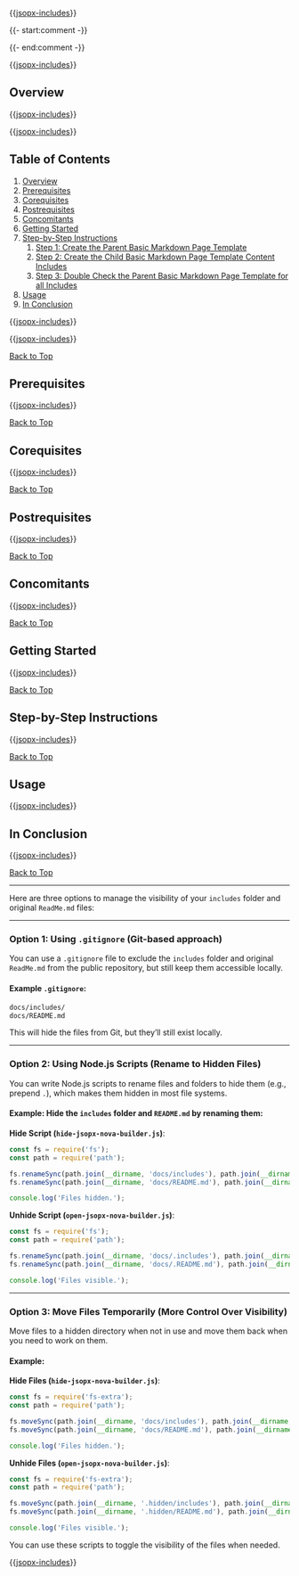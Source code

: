 ﻿
{{[jsopx-includes](AllGlobal/Master/Includes/Template/BasicMarkdownPage/Header.md)}}

{{- start:comment -}}
<!-- START JSOPX NOVA DOCX HEADER
group: 'Technologies'
subGroup: 'Asp.Net Core'
isDraft: true
isProductionReady: true
toc: true
END JSOPX NOVA DOCX HEADER -->
{{- end:comment -}}

{{[jsopx-includes](AllGlobal/Master/Includes/Common/Draft-Notice.md)}}

## Overview

{{[jsopx-includes](AllGlobal/Master/Includes/Template/BasicMarkdownPage/Overview.md)}}

{{[jsopx-includes](AllGlobal/Master/Includes/Common/Current-Phase.md)}}

## Table of Contents

1. [Overview](#overview)
2. [Prerequisites](#prerequisites)
3. [Corequisites](#corequisites)
4. [Postrequisites](#postrequisites)
5. [Concomitants](#concomitants)
6. [Getting Started](#getting-started)
7. [Step-by-Step Instructions](#step-by-step-instructions)
   1. [Step 1: Create the Parent Basic Markdown Page Template](#step-1-create-the-parent-basic-markdown-page-template)
   2. [Step 2: Create the Child Basic Markdown Page Template Content Includes](#step-2-create-the-parent-basic-markdown-page-template-content-includes)
   3. [Step 3: Double Check the Parent Basic Markdown Page Template for all Includes](#step-3-double-check-the-parent-basic-markdown-page-template-for-all-includes)
7. [Usage](#usage)
8. [In Conclusion](#in-conclusion)

{{[jsopx-includes](AllGlobal/Master/Includes/Common/Alerts.md)}}

{{[jsopx-includes](AllGlobal/Master/Includes/Common/Alerts-Current.md)}}

[Back to Top](#table-of-contents)

## Prerequisites

{{[jsopx-includes](AllGlobal/Master/Includes/Template/BasicMarkdownPage/Prerequisites.md)}}

[Back to Top](#table-of-contents)

## Corequisites

{{[jsopx-includes](AllGlobal/Master/Includes/Template/BasicMarkdownPage/Corequisites.md)}}

[Back to Top](#table-of-contents)

## Postrequisites

{{[jsopx-includes](AllGlobal/Master/Includes/Template/BasicMarkdownPage/Postrequisites.md)}}

[Back to Top](#table-of-contents)

## Concomitants

{{[jsopx-includes](AllGlobal/Master/Includes/Template/BasicMarkdownPage/Concomitants.md)}}

[Back to Top](#table-of-contents)

## Getting Started

{{[jsopx-includes](AllGlobal/Master/Includes/Template/BasicMarkdownPage/GettingStarted.md)}}

[Back to Top](#table-of-contents)

## Step-by-Step Instructions

{{[jsopx-includes](AllGlobal/Master/Includes/Template/BasicMarkdownPage/StepByStepInstructions.md)}}

[Back to Top](#table-of-contents)

## Usage

{{[jsopx-includes](AllGlobal/Master/Includes/Template/BasicMarkdownPage/Usage.md)}}

## In Conclusion

{{[jsopx-includes](AllGlobal/Master/Includes/Template/BasicMarkdownPage/InConclusion.md)}}

[Back to Top](#table-of-contents)

---

Here are three options to manage the visibility of your `includes` folder and original `ReadMe.md` files:

---

### **Option 1: Using `.gitignore` (Git-based approach)**
You can use a `.gitignore` file to exclude the `includes` folder and original `ReadMe.md` from the public repository, but still keep them accessible locally.

#### Example `.gitignore`:
```bash
docs/includes/
docs/README.md
```

This will hide the files from Git, but they’ll still exist locally.

---

### **Option 2: Using Node.js Scripts (Rename to Hidden Files)**
You can write Node.js scripts to rename files and folders to hide them (e.g., prepend `.`), which makes them hidden in most file systems.

#### Example: Hide the `includes` folder and `README.md` by renaming them:
**Hide Script (`hide-jsopx-nova-builder.js`)**:
```javascript
const fs = require('fs');
const path = require('path');

fs.renameSync(path.join(__dirname, 'docs/includes'), path.join(__dirname, 'docs/.includes'));
fs.renameSync(path.join(__dirname, 'docs/README.md'), path.join(__dirname, 'docs/.README.md'));

console.log('Files hidden.');
```

**Unhide Script (`open-jsopx-nova-builder.js`)**:
```javascript
const fs = require('fs');
const path = require('path');

fs.renameSync(path.join(__dirname, 'docs/.includes'), path.join(__dirname, 'docs/includes'));
fs.renameSync(path.join(__dirname, 'docs/.README.md'), path.join(__dirname, 'docs/README.md'));

console.log('Files visible.');
```

---

### **Option 3: Move Files Temporarily (More Control Over Visibility)**
Move files to a hidden directory when not in use and move them back when you need to work on them.

#### Example:
**Hide Files (`hide-jsopx-nova-builder.js`)**:
```javascript
const fs = require('fs-extra');
const path = require('path');

fs.moveSync(path.join(__dirname, 'docs/includes'), path.join(__dirname, '.hidden/includes'));
fs.moveSync(path.join(__dirname, 'docs/README.md'), path.join(__dirname, '.hidden/README.md'));

console.log('Files hidden.');
```

**Unhide Files (`open-jsopx-nova-builder.js`)**:
```javascript
const fs = require('fs-extra');
const path = require('path');

fs.moveSync(path.join(__dirname, '.hidden/includes'), path.join(__dirname, 'docs/includes'));
fs.moveSync(path.join(__dirname, '.hidden/README.md'), path.join(__dirname, 'docs/README.md'));

console.log('Files visible.');
```

You can use these scripts to toggle the visibility of the files when needed.

{{[jsopx-includes](AllGlobal/Master/Includes/Layout/Footer.md)}}